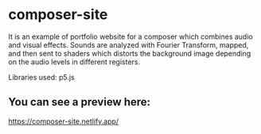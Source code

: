 # composer-site

It is an example of portfolio website for a composer which combines audio and visual effects.
Sounds are analyzed with Fourier Transform, mapped, and then sent to shaders which distorts the background image depending on the audio levels in different registers.

Libraries used:
p5.js

## You can see a preview here:
https://composer-site.netlify.app/
